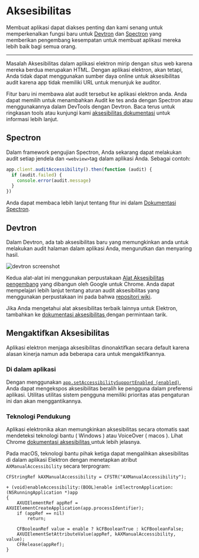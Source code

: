 # Aksesibilitas

Membuat aplikasi dapat diakses penting dan kami senang untuk memperkenalkan fungsi baru untuk [Devtron](https://electron.atom.io/devtron) dan [Spectron](https://electron.atom.io/spectron) yang memberikan pengembang kesempatan untuk membuat aplikasi mereka lebih baik bagi semua orang.

* * *

Masalah Aksesibilitas dalam aplikasi elektron mirip dengan situs web karena mereka berdua merupakan HTML. Dengan aplikasi elektron, akan tetapi, Anda tidak dapat menggunakan sumber daya online untuk aksesibilitas audit karena app tidak memiliki URL untuk menunjuk ke auditor.

Fitur baru ini membawa alat audit tersebut ke aplikasi elektron anda. Anda dapat memilih untuk menambahkan Audit ke tes anda dengan Spectron atau menggunakannya dalam DevTools dengan Devtron. Baca terus untuk ringkasan tools atau kunjungi kami [aksesibilitas dokumentasi](https://electronjs.org/docs/tutorial/accessibility) untuk informasi lebih lanjut.

## Spectron

Dalam framework pengujian Spectron, Anda sekarang dapat melakukan audit setiap jendela dan `<webview>`tag dalam aplikasi Anda. Sebagai contoh:

```javascript
app.client.auditAccessibility().then(function (audit) {
  if (audit.failed) {
    console.error(audit.message)
  }
})
```

Anda dapat membaca lebih lanjut tentang fitur ini dalam [Dokumentasi Spectron](https://github.com/electron/spectron#accessibility-testing).

## Devtron

Dalam Devtron, ada tab aksesibilitas baru yang memungkinkan anda untuk melakukan audit halaman dalam aplikasi Anda, mengurutkan dan menyaring hasil.

![devtron screenshot](https://cloud.githubusercontent.com/assets/1305617/17156618/9f9bcd72-533f-11e6-880d-389115f40a2a.png)

Kedua alat-alat ini menggunakan perpustakaan [ Alat Aksesibilitas pengembang](https://github.com/GoogleChrome/accessibility-developer-tools) yang dibangun oleh Google untuk Chrome. Anda dapat mempelajari lebih lanjut tentang aturan audit aksesibilitas yang menggunakan perpustakaan ini pada bahwa [repositori wiki](https://github.com/GoogleChrome/accessibility-developer-tools/wiki/Audit-Rules).

Jika Anda mengetahui alat aksesibilitas terbaik lainnya untuk Elektron, tambahkan ke [ dokumentasi aksesibilitas ](https://electronjs.org/docs/tutorial/accessibility) dengan permintaan tarik.

## Mengaktifkan Aksesibilitas

Aplikasi elektron menjaga aksesibilitas dinonaktifkan secara default karena alasan kinerja namun ada beberapa cara untuk mengaktifkannya.

### Di dalam aplikasi

Dengan menggunakan [`app.setAccessibilitySupportEnabled (enabled)`](https://electron.atom.io/docs/api/app.md#appsetaccessibilitysupportenabledenabled-macos-windows), Anda dapat mengekspos aksesibilitas beralih ke pengguna dalam preferensi aplikasi. Utilitas utilitas sistem pengguna memiliki prioritas atas pengaturan ini dan akan menggantikannya.

### Teknologi Pendukung

Aplikasi elektronika akan memungkinkan aksesibilitas secara otomatis saat mendeteksi teknologi bantu ( Windows ) atau VoiceOver ( macos ). Lihat Chrome [ dokumentasi aksesibilitas ](https://www.chromium.org/developers/design-documents/accessibility#TOC-How-Chrome-detects-the-presence-of-Assistive-Technology) untuk lebih jelasnya.

Pada macOS, teknologi bantu pihak ketiga dapat mengalihkan aksesibilitas di dalam aplikasi Elektron dengan menetapkan atribut ` AXManualAccessibility ` secara terprogram:

```objc
CFStringRef kAXManualAccessibility = CFSTR("AXManualAccessibility");

+ (void)enableAccessibility:(BOOL)enable inElectronApplication:(NSRunningApplication *)app
{
    AXUIElementRef appRef = AXUIElementCreateApplication(app.processIdentifier);
    if (appRef == nil)
        return;

    CFBooleanRef value = enable ? kCFBooleanTrue : kCFBooleanFalse;
    AXUIElementSetAttributeValue(appRef, kAXManualAccessibility, value);
    CFRelease(appRef);
}
```